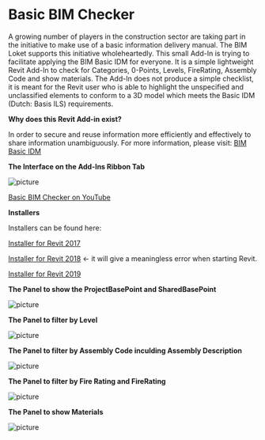 # Basic BIM Checker
A growing number of players in the construction sector are taking part in the initiative to make use of a basic information delivery manual. The BIM Loket supports this initiative wholeheartedly. This small Add-In is trying to facilitate applying the BIM Basic IDM for everyone. It is a simple lightweight Revit Add-In to check for Categories, 0-Points, Levels, FireRating, Assembly Code and show materials. The Add-In does not produce a simple checklist, it is meant for the Revit user who is able to highlight the unspecified and unclassified elements to conform to a 3D model which meets the Basic IDM (Dutch: Basis ILS) requirements.


**Why does this Revit Add-in exist?**

In order to secure and reuse information more efficiently and effectively to share information unambiguously.
For more information, please visit:
[BIM Basic IDM](https://www.bimloket.nl/upload/documents/downloads/BIMbasisILS/BIM%20basis%20ILS%20EN.pdf)



**The Interface on the Add-Ins Ribbon Tab**

![picture](https://github.com/C-Claus/BasicBIMChecker/blob/master/images/Addln.PNG)

[Basic BIM Checker on YouTube](https://youtu.be/OUUwy4Q31wo)


**Installers**

Installers can be found here:

[Installer for Revit 2017](https://github.com/C-Claus/BasicBIMChecker/blob/master/Basic_BIM_Checker_installer_REVIT_2017.exe)

[Installer for Revit 2018](https://github.com/C-Claus/BasicBIMChecker/blob/master/Basic_BIM_Checker_installer_REVIT_2018.exe) <- it will give a meaningless error when starting Revit.

[Installer for Revit 2019](https://github.com/C-Claus/BasicBIMChecker/blob/master/Basic_BIM_Checker_installer_REVIT_2019.exe)


**The Panel to show the ProjectBasePoint and SharedBasePoint**

![picture](https://github.com/C-Claus/BasicBIMChecker/blob/master/images/points.png)




**The Panel to filter by Level**

![picture](https://github.com/C-Claus/BasicBIMChecker/blob/master/images/level_building_storey.png)




**The Panel to filter by Assembly Code inculding Assembly Description**

![picture](https://github.com/C-Claus/BasicBIMChecker/blob/master/images/assembly_code_filter.png)



**The Panel to filter by Fire Rating and FireRating**

![picture](https://github.com/C-Claus/BasicBIMChecker/blob/master/images/fire_rating.png)




**The Panel to show Materials**

![picture](https://github.com/C-Claus/BasicBIMChecker/blob/master/images/materials.png)


